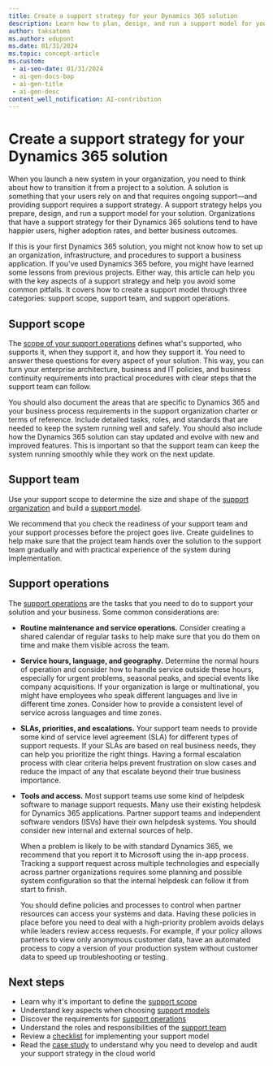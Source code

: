 ```yaml
---
title: Create a support strategy for your Dynamics 365 solution
description: Learn how to plan, design, and run a support model for your Dynamics 365 solution by defining the scope, team, processes, and tools.
author: taksatoms
ms.author: edupont
ms.date: 01/31/2024
ms.topic: concept-article
ms.custom:
 - ai-seo-date: 01/31/2024
 - ai-gen-docs-bap
 - ai-gen-title
 - ai-gen-desc
content_well_notification: AI-contribution
---
```


# Create a support strategy for your Dynamics 365 solution

When you launch a new system in your organization, you need to think about how to transition it from a project to a solution. A solution is something that your users rely on and that requires ongoing support&mdash;and providing support requires a support strategy. A support strategy helps you prepare, design, and run a support model for your solution. Organizations that have a support strategy for their Dynamics 365 solutions tend to have happier users, higher adoption rates, and better business outcomes.

If this is your first Dynamics 365 solution, you might not know how to set up an organization, infrastructure, and procedures to support a business application. If you've used Dynamics 365 before, you might have learned some lessons from previous projects. Either way, this article can help you with the key aspects of a support strategy and help you avoid some common pitfalls. It covers how to create a support model through three categories: support scope, support team, and support operations.

## Support scope

The [scope of your support operations](transition-to-support-scope.md) defines what's supported, who supports it, when they support it, and how they support it. You need to answer these questions for every aspect of your solution. This way, you can turn your enterprise architecture, business and IT policies, and business continuity requirements into practical procedures with clear steps that the support team can follow.

You should also document the areas that are specific to Dynamics 365 and your business process requirements in the support organization charter or terms of reference. Include detailed tasks, roles, and standards that are needed to keep the system running well and safely. You should also include how the Dynamics 365 solution can stay updated and evolve with new and improved features. This is important so that the support team can keep the system running smoothly while they work on the next update.

## Support team

Use your support scope to determine the size and shape of the [support organization](transition-to-support-team.md) and build a [support model](transition-to-support-models.md).

We recommend that you check the readiness of your support team and your support processes before the project goes live. Create guidelines to help make sure that the project team hands over the solution to the support team gradually and with practical experience of the system during implementation.

## Support operations

The [support operations](transition-to-support-operations.md) are the tasks that you need to do to support your solution and your business. Some common considerations are:

- **Routine maintenance and service operations.** Consider creating a shared calendar of regular tasks to help make sure that you do them on time and make them visible across the team.

- **Service hours, language, and geography.** Determine the normal hours of operation and consider how to handle service outside these hours, especially for urgent problems, seasonal peaks, and special events like company acquisitions. If your organization is large or multinational, you might have employees who speak different languages and live in different time zones. Consider how to provide a consistent level of service across languages and time zones.

- **SLAs, priorities, and escalations.** Your support team needs to provide some kind of service level agreement (SLA) for different types of support requests. If your SLAs are based on real business needs, they can help you prioritize the right things. Having a formal escalation process with clear criteria helps prevent frustration on slow cases and reduce the impact of any that escalate beyond their true business importance.

- **Tools and access.** Most support teams use some kind of helpdesk software to manage support requests. Many use their existing helpdesk for Dynamics 365 applications. Partner support teams and independent software vendors (ISVs) have their own helpdesk systems. You should consider new internal and external sources of help.

  When a problem is likely to be with standard Dynamics 365, we recommend that you report it to Microsoft using the in-app process. Tracking a support request across multiple technologies and especially across partner organizations requires some planning and possible system configuration so that the internal helpdesk can follow it from start to finish.

  You should define policies and processes to control when partner resources can access your systems and data. Having these policies in place before you need to deal with a high-priority problem avoids delays while leaders review access requests. For example, if your policy allows partners to view only anonymous customer data, have an automated process to copy a version of your production system without customer data to speed up troubleshooting or testing.

## Next steps

- Learn why it's important to define the [support scope](transition-to-support-scope.md)
- Understand key aspects when choosing [support models](transition-to-support-models.md)
- Discover the requirements for [support operations](transition-to-support-operations.md)
- Understand the roles and responsibilities of the [support team](transition-to-support-team.md)
- Review a [checklist](transition-to-support-checklist.md) for implementing your support model
- Read the [case study](service-solution-case-study.md) to understand why you need to develop and audit your support strategy in the cloud world
